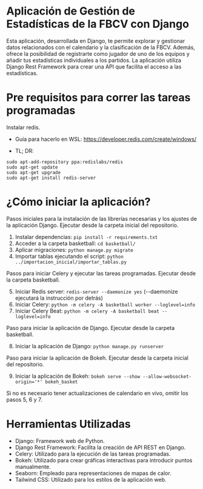 # Aplicación de Gestión de Estadísticas de la FBCV con Django

Esta aplicación, desarrollada en Django, te permite explorar y gestionar datos relacionados con el calendario y la clasificación de la FBCV. Además, ofrece la posibilidad de registrarte como jugador de uno de los equipos y añadir tus estadísticas individuales a los partidos. La aplicación utiliza Django Rest Framework para crear una API que facilita el acceso a las estadísticas.

# Pre requisitos para correr las tareas programadas
Instalar redis. 

* Guía para hacerlo en WSL: https://developer.redis.com/create/windows/

* TL; DR:
```
sudo apt-add-repository ppa:redislabs/redis
sudo apt-get update
sudo apt-get upgrade
sudo apt-get install redis-server
```

# ¿Cómo iniciar la aplicación?

Pasos iniciales para la instalación de las librerías necesarias y los ajustes de la aplicación Django. Ejecutar desde la carpeta inicial del repositorio.

1. Instalar dependencias: `pip install -r requirements.txt`
2. Acceder a la carpeta basketball: `cd basketball/`
3. Aplicar migraciones: `python manage.py migrate`
4. Importar tablas ejecutando el script: `python ../importacion_inicial/importar_tablas.py`

Pasos para iniciar Celery y ejecutar las tareas programadas. Ejecutar desde la carpeta basketball.

5. Iniciar Redis server: `redis-server --daemonize yes` (--daemonize ejecutará la instrucción por detrás)
6. Iniciar Celery: `python -m celery -A basketball worker --loglevel=info`
7. Iniciar Celery Beat: `python -m celery -A basketball beat --loglevel=info`

Paso para iniciar la aplicación de Django. Ejecutar desde la carpeta basketball.

8. Iniciar la aplicación de Django: `python manage.py runserver`

Paso para iniciar la aplicación de Bokeh. Ejecutar desde la carpeta inicial del repositorio.

9. Iniciar la aplicación de Bokeh: `bokeh serve --show --allow-websocket-origin='*' bokeh_basket`

Si no es necesario tener actualizaciones de calendario en vivo, omitir los pasos 5, 6 y 7.

# Herramientas Utilizadas
- Django: Framework web de Python.
- Django Rest Framework: Facilita la creación de API REST en Django.
- Celery: Utilizado para la ejecución de las tareas programadas.
- Bokeh: Utilizado para crear gráficas interactivas para introducir puntos manualmente.
- Seaborn: Empleado para representaciones de mapas de calor.
- Tailwind CSS: Utilizado para los estilos de la aplicación web.
